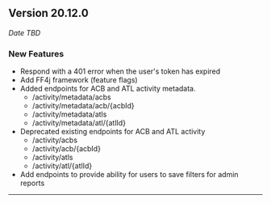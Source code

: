 
## Version 20.12.0
_Date TBD_

### New Features
* Respond with a 401 error when the user's token has expired
* Add FF4j framework (feature flags)
* Added endpoints for ACB and ATL activity metadata.
  * /activity/metadata/acbs
  * /activity/metadata/acb/{acbId}
  * /activity/metadata/atls
  * /activity/metadata/atl/{atlId}
* Deprecated existing endpoints for ACB and ATL activity
  * /activity/acbs
  * /activity/acb/{acbId}
  * /activity/atls
  * /activity/atl/{atlId}
* Add endpoints to provide ability for users to save filters for admin reports

---
